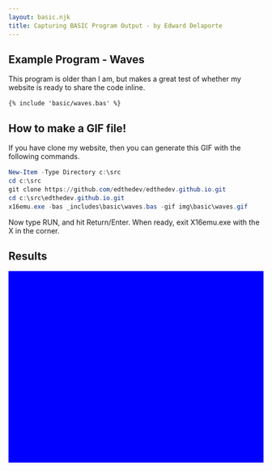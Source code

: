 ```yaml
---
layout: basic.njk
title: Capturing BASIC Program Output - by Edward Delaporte
---
```


## Example Program - Waves

This program is older than I am, but makes a great test of whether my website is ready to share the code inline.

```basic
{% include 'basic/waves.bas' %}
```

## How to make a GIF file!

If you have clone my website, 
then you can generate this GIF with the following commands.


```powershell
New-Item -Type Directory c:\src
cd c:\src
git clone https://github.com/edthedev/edthedev.github.io.git
cd c:\src\edthedev.github.io.git
x16emu.exe -bas _includes\basic\waves.bas -gif img\basic\waves.gif
```

Now type RUN, and hit Return/Enter.
When ready, exit X16emu.exe with the X in the corner.

## Results

![Animation of the BASIC code above. Looks like waves or a maze.](/img/basic/waves.gif)